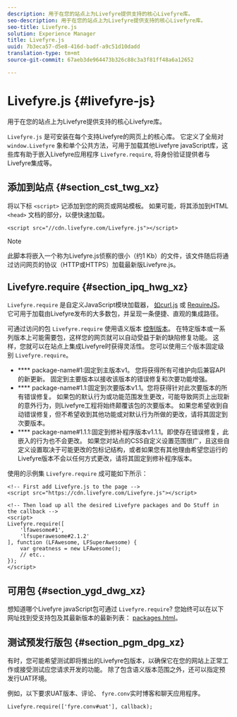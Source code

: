 ```yaml
---
description: 用于在您的站点上为Livefyre提供支持的核心Livefyre库。
seo-description: 用于在您的站点上为Livefyre提供支持的核心Livefyre库。
seo-title: Livefyre.js
solution: Experience Manager
title: Livefyre.js
uuid: 7b3eca57-d5e8-416d-badf-a9c51d10dadd
translation-type: tm+mt
source-git-commit: 67aeb3de964473b326c88c3a3f81ff48a6a12652

---
```



# Livefyre.js {#livefyre-js}

用于在您的站点上为Livefyre提供支持的核心Livefyre库。

`Livefyre.js` 是可安装在每个支持Livefyre的网页上的核心库。 它定义了全局对 `window.Livefyre` 象和单个公共方法，可用于加载其他Livefyre javaScript库，这些库有助于嵌入Livefyre应用程序 `Livefyre.require`, [](/help/implementation/c-getting-started/c-implementation-process/c-using-livefyre.js-to-create-customize-and-use-apps-on-your-site.md)[](/help/implementation/t-about-identity-integration/t-about-identity-integration.md) 将身份验证提供者与Livefyre集成等。

## 添加到站点 {#section_cst_twg_xz}

将以下标 `<script>` 记添加到您的网页或网站模板。 如果可能，将其添加到HTML `<head>` 文档的部分，以便快速加载。

```
<script src="//cdn.livefyre.com/Livefyre.js"></script>
```

>[!NOTE]
>
>此脚本将嵌入一个称为Livefyre.js侦察的很小（约1 Kb）的文件，该文件随后将通过访问网页的协议（HTTP或HTTPS）加载最新版Livefyre.js。

## Livefyre.require {#section_ipq_hwg_xz}

`Livefyre.require` 是自定义JavaScript模块加载器， [如curl.js](https://github.com/cujojs/curl) 或 [RequireJS](https://requirejs.org/)。 它可用于加载由Livefyre发布的大多数包，并呈现一条便捷、直观的集成路径。

可通过访问的包 `Livefyre.require` 使用语义版本 [控制版本](https://semver.org/)。 在特定版本或一系列版本上可能需要包，这样您的网页就可以自动受益于新的缺陷修复功能。 这样，您就可以在站点上集成Livefyre时获得灵活性。 您可以使用三个版本固定级别 `Livefyre.require`。

* **** package-name#1:固定到主版本v1。 您将获得所有可维护向后兼容API的新更新。 固定到主要版本以接收该版本的错误修复和次要功能增强。
* **** package-name#1.1:固定到次要版本v1.1。您将获得针对此次要版本的所有错误修复。 如果包的默认行为或功能范围发生更改，可能导致网页上出现新的意外行为，则Livefyre工程将始终颠覆该包的次要版本。 如果您希望收到自动错误修复，但不希望收到其他功能或对默认行为所做的更改，请将其固定到次要版本。
* **** package-name#1.1.1:固定到修补程序版本v1.1.1。即使存在错误修复，此嵌入的行为也不会更改。 如果您对站点的CSS自定义设置范围很广，且这些自定义设置取决于可能更改的包标记结构，或者如果您有其他理由希望您运行的Livefyre版本不会以任何方式更改，请将其固定到修补程序版本。

使用的示例集 `Livefyre.require` 成可能如下所示：

```
<!-- First add Livefyre.js to the page --> 
<script src="https://cdn.livefyre.com/Livefyre.js"></script> 
  
<!-- Then load up all the desired Livefyre packages and Do Stuff in the callback --> 
<script> 
Livefyre.require([ 
    'lfawesome#1', 
    'lfsuperawesome#2.1.2' 
], function (LFAwesome, LFSuperAwesome) { 
    var greatness = new LFAwesome(); 
    // etc.. 
}); 
</script>
```

## 可用包 {#section_ygd_dwg_xz}

想知道哪个Livefyre javaScript包可通过 `Livefyre.require`? 您始终可以在以下网址找到受支持包及其最新版本的最新列表： [packages.html](https://cdn.livefyre.com/packages.html)。

## 测试预发行版包 {#section_pgm_dpg_xz}

有时，您可能希望测试即将推出的Livefyre包版本，以确保它在您的网站上正常工作或接受测试应您请求开发的功能。 除了包含语义版本范围之外，还可以指定预发行UAT环境。

例如，以下要求UAT版本、评论、 `fyre.conv`实时博客和聊天应用程序。

```
Livefyre.require(['fyre.conv#uat'], callback); 
```
